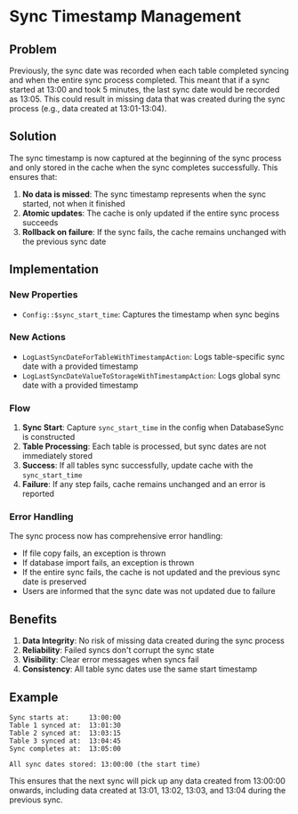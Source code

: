 # Sync Timestamp Management

## Problem

Previously, the sync date was recorded when each table completed syncing and when the entire sync process completed. This meant that if a sync started at 13:00 and took 5 minutes, the last sync date would be recorded as 13:05. This could result in missing data that was created during the sync process (e.g., data created at 13:01-13:04).

## Solution

The sync timestamp is now captured at the beginning of the sync process and only stored in the cache when the sync completes successfully. This ensures that:

1. **No data is missed**: The sync timestamp represents when the sync started, not when it finished
2. **Atomic updates**: The cache is only updated if the entire sync process succeeds
3. **Rollback on failure**: If the sync fails, the cache remains unchanged with the previous sync date

## Implementation

### New Properties

-   `Config::$sync_start_time`: Captures the timestamp when sync begins

### New Actions

-   `LogLastSyncDateForTableWithTimestampAction`: Logs table-specific sync date with a provided timestamp
-   `LogLastSyncDateValueToStorageWithTimestampAction`: Logs global sync date with a provided timestamp

### Flow

1. **Sync Start**: Capture `sync_start_time` in the config when DatabaseSync is constructed
2. **Table Processing**: Each table is processed, but sync dates are not immediately stored
3. **Success**: If all tables sync successfully, update cache with the `sync_start_time`
4. **Failure**: If any step fails, cache remains unchanged and an error is reported

### Error Handling

The sync process now has comprehensive error handling:

-   If file copy fails, an exception is thrown
-   If database import fails, an exception is thrown
-   If the entire sync fails, the cache is not updated and the previous sync date is preserved
-   Users are informed that the sync date was not updated due to failure

## Benefits

1. **Data Integrity**: No risk of missing data created during the sync process
2. **Reliability**: Failed syncs don't corrupt the sync state
3. **Visibility**: Clear error messages when syncs fail
4. **Consistency**: All table sync dates use the same start timestamp

## Example

```
Sync starts at:     13:00:00
Table 1 synced at:  13:01:30
Table 2 synced at:  13:03:15
Table 3 synced at:  13:04:45
Sync completes at:  13:05:00

All sync dates stored: 13:00:00 (the start time)
```

This ensures that the next sync will pick up any data created from 13:00:00 onwards, including data created at 13:01, 13:02, 13:03, and 13:04 during the previous sync.
